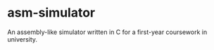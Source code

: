 asm-simulator
=============

An assembly-like simulator written in C for a first-year coursework in university.
